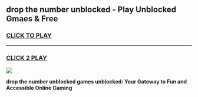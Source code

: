 
## drop the number unblocked - Play Unblocked Gmaes & Free
<h3>
<a href="https://news.freeplayer.one?title=drop_the_number_unblocked&ref=23F">CLICK TO PLAY</a></h3>
<hr>

<h3>
<a href="https://news.freeplayer.one?title=drop_the_number_unblocked&ref=23F">CLICK 2 PLAY</a>
  
</h3>

<a href="https://news.freeplayer.one?title=drop_the_number_unblocked&ref=23F/"><img src="https://clearcache.store/games.png"></a>


**drop the number unblocked games unblocked: Your Gateway to Fun and Accessible Online Gaming**
